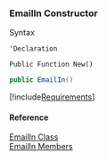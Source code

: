 ﻿### EmailIn Constructor

Syntax

```vbnet
'Declaration

Public Function New()
```

```csharp
public EmailIn()
```

[!include[Requirements](../partials/requirements.md)]

#### Reference

[EmailIn Class](FChoice.Toolkits.Clarify~FChoice.Toolkits.Clarify.EmailIn.md)  
[EmailIn Members](FChoice.Toolkits.Clarify~FChoice.Toolkits.Clarify.EmailIn_members.md)